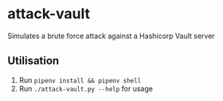 # attack-vault
Simulates a brute force attack against a Hashicorp Vault server

## Utilisation

1. Run `pipenv install && pipenv shell`
1. Run `./attack-vault.py --help` for usage
